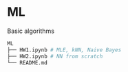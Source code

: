 # ML
Basic algorithms

```bash
ML
├── HW1.ipynb # MLE, kNN, Naive Bayes
├── HW2.ipynb # NN from scratch
└── README.md
```
